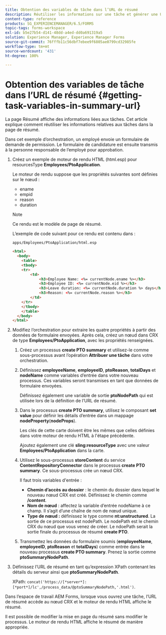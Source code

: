 ```yaml
---
title: Obtention des variables de tâche dans l’URL de résumé
description: Réutiliser les informations sur une tâche et générer une URL de résumé pour résumer ou décrire une tâche.
content-type: reference
products: SG_EXPERIENCEMANAGER/6.5/FORMS
topic-tags: forms-workspace
exl-id: b5e27b54-d141-48dd-a4ed-dd0a691319a5
solution: Experience Manager, Experience Manager Forms
source-git-commit: 76fffb11c56dbf7ebee9f6805ae0799cd32985fe
workflow-type: tm+mt
source-wordcount: '431'
ht-degree: 100%

---
```


# Obtention des variables de tâche dans l’URL de résumé {#getting-task-variables-in-summary-url}

La page Résumé affiche des informations liées aux tâches. Cet article explique comment réutiliser les informations relatives aux tâches dans la page de résumé.

Dans cet exemple d’orchestration, un employé envoie un formulaire de demande de permission. Le formulaire de candidature est ensuite transmis à la personne responsable de l’employé pour approbation.

1. Créez un exemple de moteur de rendu HTML (html.esp) pour resourcesType **Employees/PtoApplication**.

   Le moteur de rendu suppose que les propriétés suivantes sont définies sur le nœud :

   * ename
   * empid
   * reason
   * duration

   >[!NOTE]
   >
   >Ce rendu est le modèle de page de résumé.

   L’exemple de code suivant pour ce rendu est contenu dans :

   `apps/Employees/PtoApplication/html.esp`

   ```html
   <html>
     <body>
       <table>
       <tbody>
       <tr>
           <td>
               <h3>Employee Name: <%= currentNode.ename %></h3>
               <h3>Employee ID: <%= currentNode.eid %></h3>
               <h3>Leave duration: <%= currentNode.duration %> days</h3>
               <h3>Reason: <%= currentNode.reason %></h3>
           </td>
       </tr>
       </tbody>
       </table>
     </body>
   </html>
   ```

1. Modifiez l’orchestration pour extraire les quatre propriétés à partir des données de formulaire envoyées. Après cela, créez un nœud dans CRX de type **Employees/PtoApplication**, avec les propriétés renseignées.

   1. Créez un processus **create PTO summary** et utilisez-le comme sous-processus avant l’opération **Attribuer une tâche** dans votre orchestration.
   1. Définissez **employeeName**, **employeeID**, **ptoReason**, **totalDays** et **nodeName** comme variables d’entrée dans votre nouveau processus. Ces variables seront transmises en tant que données de formulaire envoyées.

      Définissez également une variable de sortie **ptoNodePath** qui est utilisée lors de la définition de l’URL de résumé.

   1. Dans le processus **create PTO summary**, utilisez le composant **set value** pour définir les détails d’entrée dans un mappage **nodeProperty**(**nodeProps**).

      Les clés de cette carte doivent être les mêmes que celles définies dans votre moteur de rendu HTML à l&#39;étape précédente.

      Ajoutez également une clé **sling:resourceType** avec une valeur **Employees/PtoApplication** dans la carte.

   1. Utilisez le sous-processus **storeContent** du service **ContentRepositoryConnector** dans le processus **create PTO summary**. Ce sous-processus crée un nœud CRX.

      Il faut trois variables d&#39;entrée :

      * **Chemin d’accès au dossier** : le chemin du dossier dans lequel le nouveau nœud CRX est créé. Définissez le chemin comme **/content**.
      * **Nom de nœud** : affectez la variable d’entrée nodeName à ce champ. Il s’agit d’une chaîne de nom de nœud unique.
      * **Type de nœud :** définissez le type comme **nt:unstructured**. La sortie de ce processus est nodePath. Le nodePath est le chemin CRX du nœud que vous venez de créer. Le ndoePath serait la sortie finale du processus de résumé **create PTO**.

   1. Transmettez les données du formulaire soumis (**employeeName**, **employeeID**, **ptoReason** et **totalDays**) comme entrée dans le nouveau processus **create PTO summary**. Prenez la sortie comme **ptoSummaryNodePath**.

1. Définissez l’URL de résumé en tant qu’expression XPath contenant les détails du serveur ainsi que **ptoSummaryNodePath**.

   XPath: `concat('https://[*server*]:[*port*]/lc',/process_data/@ptoSummaryNodePath,'.html')`.

Dans l’espace de travail AEM Forms, lorsque vous ouvrez une tâche, l’URL de résumé accède au nœud CRX et le moteur de rendu HTML affiche le résumé.

Il est possible de modifier la mise en page du résumé sans modifier le processus. Le moteur de rendu HTML affiche le résumé de manière appropriée.
